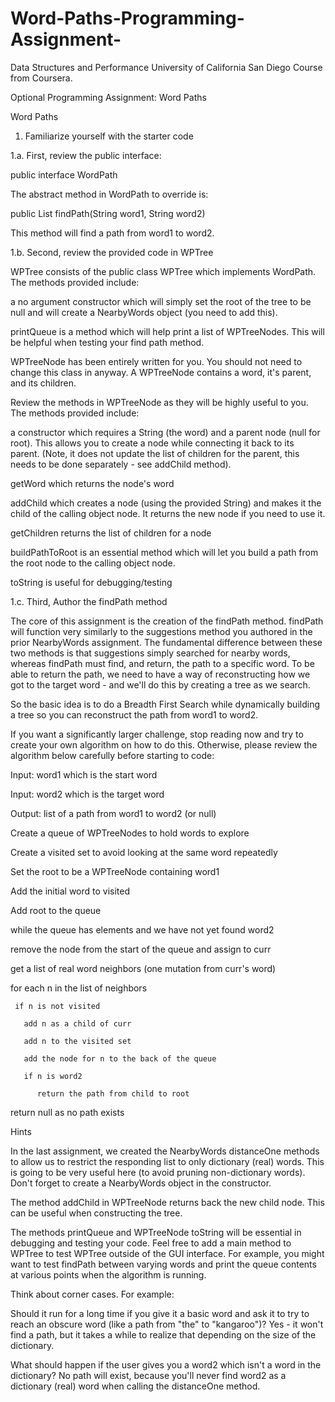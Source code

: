 # Word-Paths-Programming-Assignment-
Data Structures and Performance University of California San Diego Course from Coursera.

Optional Programming Assignment: Word Paths

Word Paths

1. Familiarize yourself with the starter code

1.a. First, review the public interface:

public interface WordPath

The abstract method in WordPath to override is:

public List<String> findPath(String word1, String word2)

This method will find a path from word1 to word2.

1.b.  Second, review the provided code in WPTree

WPTree consists of the public class WPTree which implements WordPath.  The methods provided include:

a no argument constructor which will simply set the root of the tree to be null and will create a NearbyWords object (you need to add this).

printQueue is a method which will help print a list of WPTreeNodes.  This will be helpful when testing your find path method.

WPTreeNode has been entirely written for you.  You should not need to change this class in anyway.  A WPTreeNode contains a word, it's parent, and its children.

Review the methods in WPTreeNode as they will be highly useful to you.  The methods provided include:

a constructor which requires a String (the word) and a parent node (null for root).  This allows you to create a node while connecting it back to its parent. (Note, it does not update the list of children for the parent, this needs to be done separately - see addChild method).

getWord which returns the node's word

addChild which creates a node (using the provided String) and makes it the child of the calling object node.  It returns the new node if you need to use it.

getChildren returns the list of children for a node

buildPathToRoot is an essential method which will let you build a path from the root node to the calling object node.

toString is useful for debugging/testing

  1.c.  Third, Author the findPath method

The core of this assignment is the creation of the findPath method.  findPath will function very similarly to the suggestions method you authored in the prior NearbyWords assignment.  The fundamental difference between these two methods is that suggestions simply searched for nearby words, whereas findPath must find, and return, the path to a specific word.  To be able to return the path, we need to have a way of reconstructing how we got to the target word - and we'll do this by creating a tree as we search.

So the basic idea is to do a Breadth First Search while dynamically building a tree so you can reconstruct the path from word1 to word2.

If you want a significantly larger challenge, stop reading now and try to create your own algorithm on how to do this.  Otherwise, please review the algorithm below carefully before starting to code:

Input:  word1 which is the start word

Input:  word2 which is the target word

Output: list of a path from word1 to word2 (or null)

Create a queue of WPTreeNodes to hold words to explore

Create a visited set to avoid looking at the same word repeatedly

Set the root to be a WPTreeNode containing word1

Add the initial word to visited

Add root to the queue 

while the queue has elements and we have not yet found word2

  remove the node from the start of the queue and assign to curr
  
  get a list of real word neighbors (one mutation from curr's word)
  
  for each n in the list of neighbors
  
     if n is not visited
     
       add n as a child of curr 
       
       add n to the visited set
       
       add the node for n to the back of the queue
       
       if n is word2
       
          return the path from child to root

return null as no path exists

Hints

In the last assignment, we created the NearbyWords distanceOne methods to allow us to restrict the responding list to only dictionary (real) words.  This is going to be very useful here (to avoid pruning non-dictionary words).  Don't forget to create a NearbyWords object in the constructor.

The method addChild in WPTreeNode returns back the new child node.  This can be useful when constructing the tree.

The methods printQueue and WPTreeNode toString will be essential in debugging and testing your code.  Feel free to add a main method to WPTree to test WPTree outside of the GUI interface.  For example, you might want to test findPath between varying words and print the queue contents at various points when the algorithm is running.

Think about corner cases.  For example: 

Should it run for a long time if you give it a basic word and ask it to try to reach an obscure word (like a path from "the" to "kangaroo")?  Yes - it won't find a path, but it takes a while to realize that depending on the size of the dictionary.

What should happen if the user gives you a word2 which isn't a word in the dictionary?  No path will exist, because you'll never find word2 as a dictionary (real) word when calling the distanceOne method.
